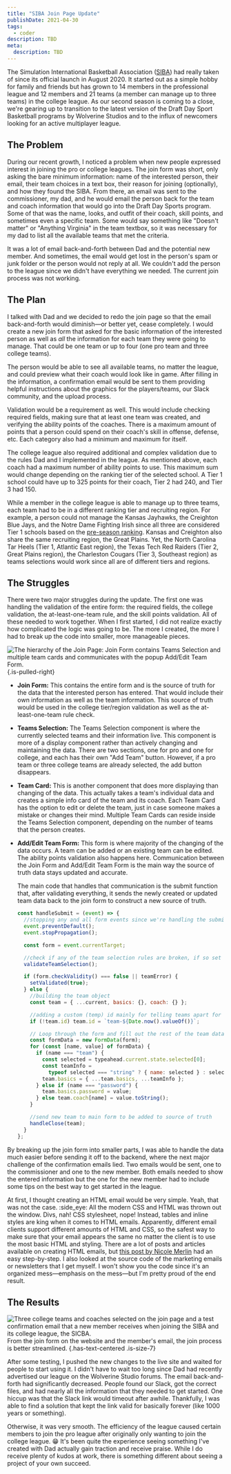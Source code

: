 ```yaml
---
title: "SIBA Join Page Update"
publishDate: 2021-04-30
tags:
  - coder
description: TBD
meta:
  description: TBD
---
```


The Simulation International Basketball Association ([SIBA](/code/siba)) had really taken of since its official launch in August 2020. It started out as a simple hobby for family and friends but has grown to 14 members in the professional league and 12 members and 21 teams (a member can manage up to three teams) in the college league. As our second season is coming to a close, we're gearing up to transition to the latest version of the Draft Day Sport Basketball programs by Wolverine Studios and to the influx of newcomers looking for an active multiplayer league.

## The Problem

During our recent growth, I noticed a problem when new people expressed interest in joining the pro or college leagues. The join form was short, only asking the bare minimum information: name of the interested person, their email, their team choices in a text box, their reason for joining (optionally), and how they found the SIBA. From there, an email was sent to the commissioner, my dad, and he would email the person back for the team and coach information that would go into the Draft Day Sports program. Some of that was the name, looks, and outfit of their coach, skill points, and sometimes even a specific team. Some would say something like "Doesn't matter" or "Anything Virginia" in the team textbox, so it was necessary for my dad to list all the available teams that met the criteria.

It was a lot of email back-and-forth between Dad and the potential new member. And sometimes, the email would get lost in the person's spam or junk folder or the person would not reply at all. We couldn't add the person to the league since we didn't have everything we needed. The current join process was not working.

## The Plan

I talked with Dad and we decided to redo the join page so that the email back-and-forth would diminish—or better yet, cease completely. I would create a new join form that asked for the basic information of the interested person as well as _all_ the information for each team they were going to manage. That could be one team or up to four (one pro team and three college teams).

The person would be able to see all available teams, no matter the league, and could preview what their coach would look like in game. After filling in the information, a confirmation email would be sent to them providing helpful instructions about the graphics for the players/teams, our Slack community, and the upload process.

Validation would be a requirement as well. This would include checking required fields, making sure that at least one team was created, and verifying the ability points of the coaches. There is a maximum amount of points that a person could spend on their coach's skill in offense, defense, etc. Each category also had a minimum and maximum for itself.

The college league also required additional and complex validation due to the rules Dad and I implemented in the league. As mentioned above, each coach had a maximum number of ability points to use. This maximum sum would change depending on the ranking tier of the selected school. A Tier 1 school could have up to 325 points for their coach, Tier 2 had 240, and Tier 3 had 150.

While a member in the college league is able to manage up to three teams, each team had to be in a different ranking tier and recruiting region. For example, a person could not manage the Kansas Jayhawks, the Creighton Blue Jays, and the Notre Dame Fighting Irish since all three are considered Tier 1 schools based on the [pre-season ranking](https://siba.averyincorporated.com/college/rankings). Kansas and Creighton also share the same recruiting region, the Great Plains. Yet, the North Carolina Tar Heels (Tier 1, Atlantic East region), the Texas Tech Red Raiders (Tier 2, Great Plains region), the Charleston Cougars (Tier 3, Southeast region) as teams selections would work since all are of different tiers and regions.

## The Struggles

There were two major struggles during the update. The first one was handling the validation of the entire form: the required fields, the college validation, the at-least-one-team rule, and the skill points validation. All of these needed to work together. When I first started, I did not realize exactly how complicated the logic was going to be. The more I created, the more I had to break up the code into smaller, more manageable pieces.

![The hierarchy of the Join Page: Join Form contains Teams Selection and multiple team cards and communicates with the popup Add/Edit Team Form.](/images/posts/join-page-structure.svg) {.is-pulled-right}

- **Join Form:** This contains the entire form and is the source of truth for the data that the interested person has entered. That would include their own information as well as the team information. This source of truth would be used in the college tier/region validation as well as the at-least-one-team rule check.
- **Teams Selection:** The Teams Selection component is where the currently selected teams and their information live. This component is more of a display component rather than actively changing and maintaining the data. There are two sections, one for pro and one for college, and each has their own "Add Team" button. However, if a pro team or three college teams are already selected, the add button disappears.
- **Team Card:** This is another component that does more displaying than changing of the data. This actually takes a team's individual data and creates a simple info card of the team and its coach. Each Team Card has the option to edit or delete the team, just in case someone makes a mistake or changes their mind. Multiple Team Cards can reside inside the Teams Selection component, depending on the number of teams that the person creates.
- **Add/Edit Team Form:** This form is where majority of the changing of the data occurs. A team can be added or an existing team can be edited. The ability points validation also happens here. Communication between the Join Form and Add/Edit Team Form is the main way the source of truth data stays updated and accurate.

  The main code that handles that communication is the submit function that, after validating everything, it sends the newly created or updated team data back to the join form to construct a new source of truth.

  ```js
  const handleSubmit = (event) => {
    //stopping any and all form events since we're handling the submit ourselves
    event.preventDefault();
    event.stopPropagation();

    const form = event.currentTarget;

    //check if any of the team selection rules are broken, if so set teamError
    validateTeamSelection();

    if (form.checkValidity() === false || teamError) {
      setValidated(true);
    } else {
      //building the team object
      const team = { ...current, basics: {}, coach: {} };

      //adding a custom (temp) id mainly for telling teams apart for editing
      if (!team.id) team.id = `team-${Date.now().valueOf()}`;

      // Loop through the form and fill out the rest of the team data
      const formData = new FormData(form);
      for (const [name, value] of formData) {
        if (name === "team") {
          const selected = typeahead.current.state.selected[0];
          const teamInfo =
            typeof selected === "string" ? { name: selected } : selected;
          team.basics = { ...team.basics, ...teamInfo };
        } else if (name === "password") {
          team.basics.password = value;
        } else team.coach[name] = value.toString();
      }

      //send new team to main form to be added to source of truth
      handleClose(team);
    }
  };
  ```

By breaking up the join form into smaller parts, I was able to handle the data much easier before sending it off to the backend, where the next major challenge of the confirmation emails lied. Two emails would be sent, one to the commissioner and one to the new member. Both emails needed to show the entered information but the one for the new member had to include some tips on the best way to get started in the league.

At first, I thought creating an HTML email would be very simple. Yeah, that was not the case. :side_eye: All the modern CSS and HTML was thrown out the window. Divs, nah! CSS stylesheet, nope! Instead, tables and inline styles are king when it comes to HTML emails. Apparently, different email clients support different amounts of HTML and CSS, so the safest way to make sure that your email appears the same no matter the client is to use the most basic HTML and styling. There are a lot of posts and articles available on creating HTML emails, but [this post by Nicole Merlin](https://webdesign.tutsplus.com/articles/build-an-html-email-template-from-scratch--webdesign-12770) had an easy step-by-step. I also looked at the source code of the marketing emails or newsletters that I get myself. I won't show you the code since it's an organized mess—emphasis on the mess—but I'm pretty proud of the end result.

## The Results

![Three college teams and coaches selected on the join page and a test confirmation email that a new member receives when joining the SIBA and its college league, the SICBA.](/images/posts/join-page-final-result.jpg)  
From the join form on the website and the member's email, the join process is better streamlined. {.has-text-centered .is-size-7}

After some testing, I pushed the new changes to the live site and waited for people to start using it. I didn't have to wait too long since Dad had recently advertised our league on the Wolverine Studio forums. The email back-and-forth had significantly decreased. People found our Slack, got the correct files, and had nearly all the information that they needed to get started. One hiccup was that the Slack link would timeout after awhile. Thankfully, I was able to find a solution that kept the link valid for basically forever (like 1000 years or something).

Otherwise, it was very smooth. The efficiency of the league caused certain members to join the pro league after originally only wanting to join the college league. :grin: It's been quite the experience seeing something I've created with Dad actually gain traction and receive praise. While I do receive plenty of kudos at work, there is something different about seeing a project of your own succeed.
